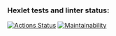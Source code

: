 ### Hexlet tests and linter status:
[![Actions Status](https://github.com/Ziprion/frontend-project-lvl1/workflows/hexlet-check/badge.svg)](https://github.com/Ziprion/frontend-project-lvl1/actions)
[![Maintainability](https://api.codeclimate.com/v1/badges/a99a88d28ad37a79dbf6/maintainability)](https://codeclimate.com/github/codeclimate/codeclimate/maintainability)